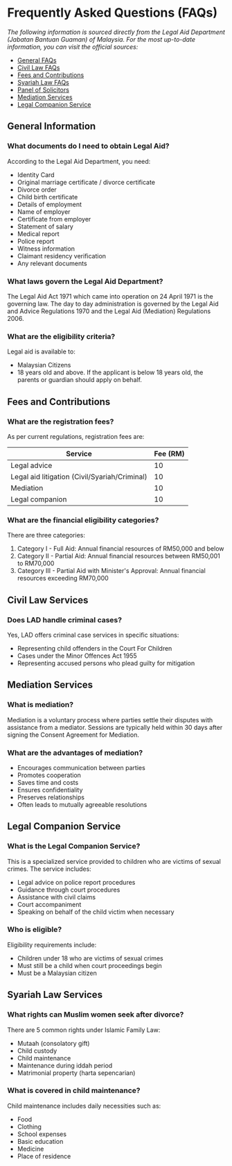 # Frequently Asked Questions (FAQs)

*The following information is sourced directly from the Legal Aid Department (Jabatan Bantuan Guaman) of Malaysia. For the most up-to-date information, you can visit the official sources:*

- [General FAQs](https://www.jbg.gov.my/index.php/en/faq/general)
- [Civil Law FAQs](https://www.jbg.gov.my/index.php/en/faq/civil)
- [Fees and Contributions](https://www.jbg.gov.my/index.php/en/faq/umuma-3)
- [Syariah Law FAQs](https://www.jbg.gov.my/index.php/en/faq/syariah)
- [Panel of Solicitors](https://www.jbg.gov.my/index.php/en/faq/pane-of-solicitors)
- [Mediation Services](https://www.jbg.gov.my/index.php/en/faq/mediation)
- [Legal Companion Service](https://www.jbg.gov.my/index.php/en/faq/pendamping-guaman)

## General Information

### What documents do I need to obtain Legal Aid?
According to the Legal Aid Department, you need:
- Identity Card
- Original marriage certificate / divorce certificate
- Divorce order
- Child birth certificate
- Details of employment
- Name of employer
- Certificate from employer
- Statement of salary
- Medical report
- Police report
- Witness information
- Claimant residency verification
- Any relevant documents

### What laws govern the Legal Aid Department?
The Legal Aid Act 1971 which came into operation on 24 April 1971 is the governing law. The day to day administration is governed by the Legal Aid and Advice Regulations 1970 and the Legal Aid (Mediation) Regulations 2006.

### What are the eligibility criteria?
Legal aid is available to:
- Malaysian Citizens
- 18 years old and above. If the applicant is below 18 years old, the parents or guardian should apply on behalf.

## Fees and Contributions

### What are the registration fees?
As per current regulations, registration fees are:

Service | Fee (RM)
---|---
Legal advice | 10
Legal aid litigation (Civil/Syariah/Criminal) | 10
Mediation | 10
Legal companion | 10

### What are the financial eligibility categories?
There are three categories:
1. Category I - Full Aid: Annual financial resources of RM50,000 and below
2. Category II - Partial Aid: Annual financial resources between RM50,001 to RM70,000
3. Category III - Partial Aid with Minister's Approval: Annual financial resources exceeding RM70,000

## Civil Law Services

### Does LAD handle criminal cases?
Yes, LAD offers criminal case services in specific situations:
- Representing child offenders in the Court For Children
- Cases under the Minor Offences Act 1955
- Representing accused persons who plead guilty for mitigation

## Mediation Services

### What is mediation?
Mediation is a voluntary process where parties settle their disputes with assistance from a mediator. Sessions are typically held within 30 days after signing the Consent Agreement for Mediation.

### What are the advantages of mediation?
- Encourages communication between parties
- Promotes cooperation
- Saves time and costs
- Ensures confidentiality
- Preserves relationships
- Often leads to mutually agreeable resolutions

## Legal Companion Service

### What is the Legal Companion Service?
This is a specialized service provided to children who are victims of sexual crimes. The service includes:
- Legal advice on police report procedures
- Guidance through court procedures
- Assistance with civil claims
- Court accompaniment
- Speaking on behalf of the child victim when necessary

### Who is eligible?
Eligibility requirements include:
- Children under 18 who are victims of sexual crimes
- Must still be a child when court proceedings begin
- Must be a Malaysian citizen

## Syariah Law Services

### What rights can Muslim women seek after divorce?
There are 5 common rights under Islamic Family Law:
- Mutaah (consolatory gift)
- Child custody
- Child maintenance
- Maintenance during iddah period
- Matrimonial property (harta sepencarian)

### What is covered in child maintenance?
Child maintenance includes daily necessities such as:
- Food
- Clothing
- School expenses
- Basic education
- Medicine
- Place of residence 